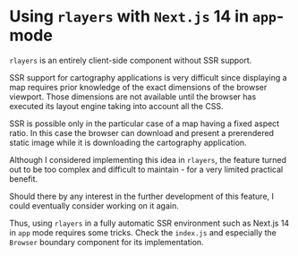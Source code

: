 # Using `rlayers` with `Next.js` 14 in `app`-mode

`rlayers` is an entirely client-side component without SSR support.

SSR support for cartography applications is very difficult since displaying a map requires prior knowledge of the exact dimensions of the browser viewport. Those dimensions are not available until the browser has executed its layout engine taking into account all the CSS.

SSR is possible only in the particular case of a map having a fixed aspect ratio. In this case the browser can download and present a prerendered static image while it is downloading the cartography application.

Although I considered implementing this idea in `rlayers`, the feature turned out to be too complex and difficult to maintain - for a very limited practical benefit.

Should there by any interest in the further development of this feature, I could eventually consider working on it again.

Thus, using `rlayers` in a fully automatic SSR environment such as Next.js 14 in `app` mode requires some tricks. Check the `index.js` and especially the `Browser` boundary component for its implementation.
